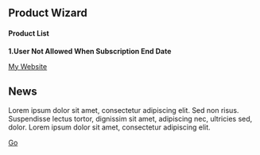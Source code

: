 ## Product Wizard
<h4><b> Product List </b></h4>
<p><b>1.User Not Allowed When Subscription End Date </b></p>
<a href="https://tapasadhikary.com">My Website</a>
<div id="1.User Not Allowed When Subscription End Date ">
	<h2>News</h2>
	<p>
		Lorem ipsum dolor sit amet, consectetur adipiscing elit.
		Sed non risus. Suspendisse lectus tortor, dignissim sit amet,
		adipiscing nec, ultricies sed, dolor. Lorem ipsum dolor sit amet, 
        consectetur adipiscing elit.
	</p>
</div>
<a href="#1.User Not Allowed When Subscription End Date">Go</a>
